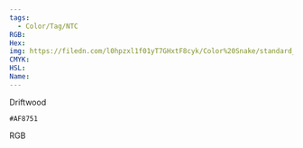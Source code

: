 ```yaml
---
tags:
  - Color/Tag/NTC
RGB:
Hex:
img: https://filedn.com/l0hpzxl1f01yT7GHxtF8cyk/Color%20Snake/standard_csv_to_svg//AF8751.svg
CMYK:
HSL:
Name:
---
```

Driftwood
```palette
#AF8751
```
RGB
